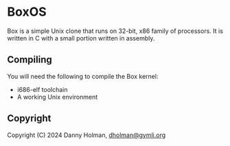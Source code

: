 # BoxOS

Box is a simple Unix clone that runs on 32-bit, x86 family of processors. It is
written in C with a small portion written in assembly.

## Compiling

You will need the following to compile the Box kernel:

* i686-elf toolchain
* A working Unix environment

## Copyright

Copyright (C) 2024 Danny Holman, dholman@gymli.org
